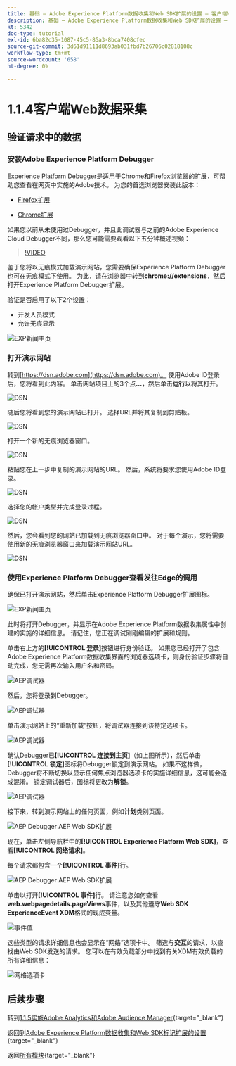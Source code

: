 ```yaml
---
title: 基础 — Adobe Experience Platform数据收集和Web SDK扩展的设置 — 客户端Web数据收集
description: 基础 — Adobe Experience Platform数据收集和Web SDK扩展的设置 — 客户端Web数据收集
kt: 5342
doc-type: tutorial
exl-id: 6ba82c35-1087-45c5-85a3-8bca7408cfec
source-git-commit: 3d61d91111d8693ab031fbd7b26706c02818108c
workflow-type: tm+mt
source-wordcount: '658'
ht-degree: 0%

---
```


# 1.1.4客户端Web数据采集

## 验证请求中的数据

### 安装Adobe Experience Platform Debugger

Experience Platform Debugger是适用于Chrome和Firefox浏览器的扩展，可帮助您查看在网页中实施的Adobe技术。 为您的首选浏览器安装此版本：

- [Firefox扩展](https://addons.mozilla.org/zh-CN/firefox/addon/adobe-experience-platform-dbg/)

- [Chrome扩展](https://chrome.google.com/webstore/detail/adobe-experience-platform/bfnnokhpnncpkdmbokanobigaccjkpob)

如果您以前从未使用过Debugger，并且此调试器与之前的Adobe Experience Cloud Debugger不同，那么您可能需要观看以下五分钟概述视频：

>[!VIDEO](https://video.tv.adobe.com/v/35858?quality=12&learn=on&captions=chi_hans)

鉴于您将以无痕模式加载演示网站，您需要确保Experience Platform Debugger也可在无痕模式下使用。 为此，请在浏览器中转到&#x200B;**chrome://extensions**，然后打开Experience Platform Debugger扩展。

验证是否启用了以下2个设置：

- 开发人员模式
- 允许无痕显示

![EXP新闻主页](./images/ext1.png)

### 打开演示网站

转到[https://dsn.adobe.com](https://dsn.adobe.com)。 使用Adobe ID登录后，您将看到此内容。 单击网站项目上的3个点&#x200B;**...**，然后单击&#x200B;**运行**&#x200B;以将其打开。

![DSN](./images/web8.png)

随后您将看到您的演示网站已打开。 选择URL并将其复制到剪贴板。

![DSN](./../../../getting-started/gettingstarted/images/web3.png)

打开一个新的无痕浏览器窗口。

![DSN](./../../../getting-started/gettingstarted/images/web4.png)

粘贴您在上一步中复制的演示网站的URL。 然后，系统将要求您使用Adobe ID登录。

![DSN](./../../../getting-started/gettingstarted/images/web5.png)

选择您的帐户类型并完成登录过程。

![DSN](./../../../getting-started/gettingstarted/images/web6.png)

然后，您会看到您的网站已加载到无痕浏览器窗口中。 对于每个演示，您将需要使用新的无痕浏览器窗口来加载演示网站URL。

![DSN](./../../../getting-started/gettingstarted/images/web7.png)

### 使用Experience Platform Debugger查看发往Edge的调用

确保已打开演示网站，然后单击Experience Platform Debugger扩展图标。

![EXP新闻主页](./images/ext2.png)

此时将打开Debugger，并显示在Adobe Experience Platform数据收集属性中创建的实施的详细信息。 请记住，您正在调试刚刚编辑的扩展和规则。

单击右上方的&#x200B;**[!UICONTROL 登录]**&#x200B;按钮进行身份验证。 如果您已经打开了包含Adobe Experience Platform数据收集界面的浏览器选项卡，则身份验证步骤将自动完成，您无需再次输入用户名和密码。

![AEP调试器](./images/validate2.png)

然后，您将登录到Debugger。

![AEP调试器](./images/validate2ab.png)

单击演示网站上的“重新加载”按钮，将调试器连接到该特定选项卡。

![AEP调试器](./images/validate2a.png)

确认Debugger已&#x200B;**[!UICONTROL 连接到主页]**（如上图所示），然后单击&#x200B;**[!UICONTROL 锁定]**&#x200B;图标将Debugger锁定到演示网站。 如果不这样做，Debugger将不断切换以显示任何焦点浏览器选项卡的实施详细信息，这可能会造成混淆。 锁定调试器后，图标将更改为&#x200B;**解锁**。

![AEP调试器](./images/validate3.png)

接下来，转到演示网站上的任何页面，例如&#x200B;**计划**&#x200B;类别页面。

![AEP Debugger AEP Web SDK扩展](./images/validate4.png)

现在，单击左侧导航栏中的&#x200B;**[!UICONTROL Experience Platform Web SDK]**，查看&#x200B;**[!UICONTROL 网络请求]**。

每个请求都包含一个&#x200B;**[!UICONTROL 事件]**&#x200B;行。

![AEP Debugger AEP Web SDK扩展](./images/validate5.png)

单击以打开&#x200B;**[!UICONTROL 事件]**&#x200B;行。 请注意您如何查看&#x200B;**web.webpagedetails.pageViews**&#x200B;事件，以及其他遵守&#x200B;**Web SDK ExperienceEvent XDM**&#x200B;格式的现成变量。

![事件值](./images/validate8.png)

这些类型的请求详细信息也会显示在“网络”选项卡中。 筛选与&#x200B;**交互**&#x200B;的请求，以查找由Web SDK发送的请求。 您可以在有效负载部分中找到有关XDM有效负载的所有详细信息：

![网络选项卡](./images/validate9.png)

## 后续步骤

转到[1.1.5实施Adobe Analytics和Adobe Audience Manager](./ex5.md){target="_blank"}

返回到[Adobe Experience Platform数据收集和Web SDK标记扩展的设置](./data-ingestion-launch-web-sdk.md){target="_blank"}

返回[所有模块](./../../../../overview.md){target="_blank"}
